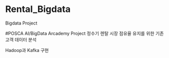 # Rental_Bigdata
Bigdata Project

#POSCA AI/BigData Arcademy Project
정수기 렌탈 시장 점유율 유지를 위한 기존 고객 데이터 분석

Hadoop과 Kafka 구현 
